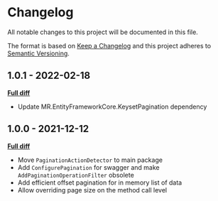 # Changelog

All notable changes to this project will be documented in this file.

The format is based on [Keep a Changelog](http://keepachangelog.com/)
and this project adheres to [Semantic Versioning](http://semver.org/).

## 1.0.1 - 2022-02-18

[**Full diff**](https://github.com/mrahhal/MR.EntityFrameworkCore.KeysetPagination/compare/v1.0.0...v1.0.1)

- Update MR.EntityFrameworkCore.KeysetPagination dependency

## 1.0.0 - 2021-12-12

[**Full diff**](https://github.com/mrahhal/MR.EntityFrameworkCore.KeysetPagination/compare/v0.1.0...v1.0.0)

- Move `PaginationActionDetector` to main package
- Add `ConfigurePagination` for swagger and make `AddPaginationOperationFilter` obsolete
- Add efficient offset pagination for in memory list of data
- Allow overriding page size on the method call level
